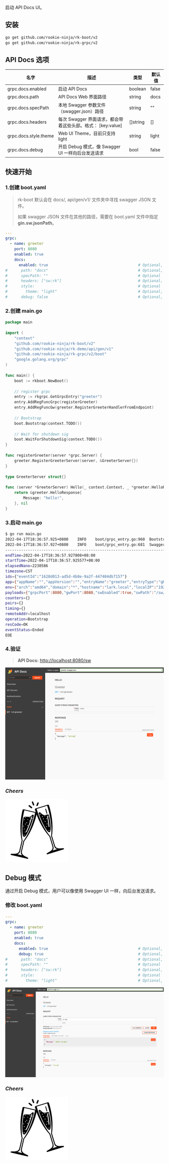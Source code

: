 启动 API Docs UI。

## 安装
```bash
go get github.com/rookie-ninja/rk-boot/v2
go get github.com/rookie-ninja/rk-grpc/v2
```

## API Docs 选项
| 名字                   | 描述                                       | 类型       | 默认值   |
|----------------------|------------------------------------------|----------|-------|
| grpc.docs.enabled     | 启动 API Docs                              | boolean  | false |
| grpc.docs.path        | API Docs Web 界面路径                        | string   | docs  |
| grpc.docs.specPath    | 本地 Swagger 参数文件（swagger.json）路径          | string   | ""    |
| grpc.docs.headers     | 每次 Swagger 界面请求，都会带着这些头部。格式： [key:value] | []string | []    |
| grpc.docs.style.theme | Web UI Theme，目前只支持 light                 | string   | light |
| grpc.docs.debug       | 开启 Debug 模式，像 Swagger UI 一样向后台发送请求       | bool     | false |

## 快速开始
### 1.创建 boot.yaml
> rk-boot 默认会在 docs/, api/gen/v1/ 文件夹中寻找 swagger JSON 文件。
>
> 如果 swagger JSON 文件在其他的路径，需要在 boot.yaml 文件中指定 **gin.sw.jsonPath**。

```yaml
---
grpc:
  - name: greeter
    port: 8080
    enabled: true
    docs:
      enabled: true                                        # Optional, default: false
#      path: "docs"                                        # Optional, default: "docs"
#      specPath: ""                                        # Optional
#      headers: ["sw:rk"]                                  # Optional, default: []
#      style:                                              # Optional
#        theme: "light"                                    # Optional, default: "light"
#      debug: false                                        # Optional, default: false
```

### 2.创建 main.go
```go
package main

import (
	"context"
	"github.com/rookie-ninja/rk-boot/v2"
	"github.com/rookie-ninja/rk-demo/api/gen/v1"
	"github.com/rookie-ninja/rk-grpc/v2/boot"
	"google.golang.org/grpc"
)

func main() {
	boot := rkboot.NewBoot()

	// register grpc
	entry := rkgrpc.GetGrpcEntry("greeter")
	entry.AddRegFuncGrpc(registerGreeter)
	entry.AddRegFuncGw(greeter.RegisterGreeterHandlerFromEndpoint)

	// Bootstrap
	boot.Bootstrap(context.TODO())

	// Wait for shutdown sig
	boot.WaitForShutdownSig(context.TODO())
}

func registerGreeter(server *grpc.Server) {
	greeter.RegisterGreeterServer(server, &GreeterServer{})
}

type GreeterServer struct{}

func (server *GreeterServer) Hello(_ context.Context, _ *greeter.HelloRequest) (*greeter.HelloResponse, error) {
	return &greeter.HelloResponse{
		Message: "hello!",
	}, nil
}
```

### 3.启动 main.go
```bash
$ go run main.go
2022-04-17T18:36:57.925+0800    INFO    boot/grpc_entry.go:960  Bootstrap grpcEntry     {"eventId": "1628d013-ad5d-4b8e-9a2f-447404db7157", "entryName": "greeter", "entryType": "gRPCEntry"}
2022-04-17T18:36:57.927+0800    INFO    boot/grpc_entry.go:681  SwaggerEntry: http://localhost:8080/sw/
------------------------------------------------------------------------
endTime=2022-04-17T18:36:57.927808+08:00
startTime=2022-04-17T18:36:57.925577+08:00
elapsedNano=2230586
timezone=CST
ids={"eventId":"1628d013-ad5d-4b8e-9a2f-447404db7157"}
app={"appName":"","appVersion":"","entryName":"greeter","entryType":"gRPCEntry"}
env={"arch":"amd64","domain":"*","hostname":"lark.local","localIP":"192.168.101.5","os":"darwin"}
payloads={"grpcPort":8080,"gwPort":8080,"swEnabled":true,"swPath":"/sw/"}
counters={}
pairs={}
timing={}
remoteAddr=localhost
operation=Bootstrap
resCode=OK
eventStatus=Ended
EOE
```

### 4.验证
> **API Docs:** [http://localhost:8080/sw](http://localhost:8080/docs)

![](../../img/example/docs.png)

### _**Cheers**_
![](../../img/user-guide/cheers.png)

## Debug 模式
通过开启 Debug 模式，用户可以像使用 Swagger UI 一样，向后台发送请求。

### 修改 boot.yaml
```yaml
---
grpc:
  - name: greeter
    port: 8080
    enabled: true
    docs:
      enabled: true                                        # Optional, default: false
      debug: true                                          # Optional, default: false
#      path: "docs"                                        # Optional, default: "docs"
#      specPath: ""                                        # Optional
#      headers: ["sw:rk"]                                  # Optional, default: []
#      style:                                              # Optional
#        theme: "light"                                    # Optional, default: "light"
```

![](../../img/user-guide/gin/basic/gin-docs.png)

### _**Cheers**_
![](../../img/user-guide/cheers.png)
